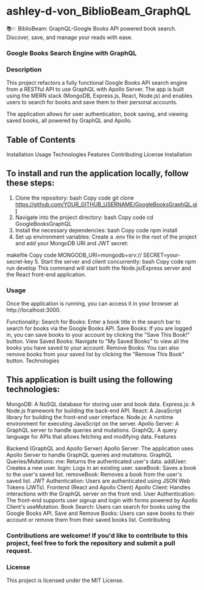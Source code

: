 # ashley-d-von_BiblioBeam_GraphQL
📚✨ BiblioBeam: GraphQL-Google Books API powered book search. Discover, save, and manage your reads with ease.
### Google Books Search Engine with GraphQL

### Description

This project refactors a fully functional Google Books API search engine from a RESTful API to use GraphQL with Apollo Server. The app is built using the MERN stack (MongoDB, Express.js, React, Node.js) and enables users to search for books and save them to their personal accounts.

The application allows for user authentication, book saving, and viewing saved books, all powered by GraphQL and Apollo.

## Table of Contents

Installation
Usage
Technologies
Features
Contributing
License
Installation

## To install and run the application locally, follow these steps:

1. Clone the repository:
bash
Copy code
git clone https://github.com/YOUR_GITHUB_USERNAME/GoogleBooksGraphQL.git
2. Navigate into the project directory:
bash
Copy code
cd GoogleBooksGraphQL
3. Install the necessary dependencies:
bash
Copy code
npm install
4. Set up environment variables:
Create a .env file in the root of the project and add your MongoDB URI and JWT secret:

makefile
Copy code
MONGODB_URI=mongodb+srv://<your-mongodb-uri>
SECRET=your-secret-key
5. Start the server and client concurrently:
bash
Copy code
npm run develop
This command will start both the Node.js/Express server and the React front-end application.

### Usage

Once the application is running, you can access it in your browser at http://localhost:3000.

Functionality:
Search for Books: Enter a book title in the search bar to search for books via the Google Books API.
Save Books: If you are logged in, you can save books to your account by clicking the "Save This Book!" button.
View Saved Books: Navigate to "My Saved Books" to view all the books you have saved to your account.
Remove Books: You can also remove books from your saved list by clicking the "Remove This Book" button.
Technologies

## This application is built using the following technologies:

MongoDB: A NoSQL database for storing user and book data.
Express.js: A Node.js framework for building the back-end API.
React: A JavaScript library for building the front-end user interface.
Node.js: A runtime environment for executing JavaScript on the server.
Apollo Server: A GraphQL server to handle queries and mutations.
GraphQL: A query language for APIs that allows fetching and modifying data.
Features

Backend (GraphQL and Apollo Server)
Apollo Server: The application uses Apollo Server to handle GraphQL queries and mutations.
GraphQL Queries/Mutations:
me: Returns the authenticated user's data.
addUser: Creates a new user.
login: Logs in an existing user.
saveBook: Saves a book to the user's saved list.
removeBook: Removes a book from the user's saved list.
JWT Authentication: Users are authenticated using JSON Web Tokens (JWTs).
Frontend (React and Apollo Client)
Apollo Client: Handles interactions with the GraphQL server on the front end.
User Authentication: The front-end supports user signup and login with forms powered by Apollo Client's useMutation.
Book Search: Users can search for books using the Google Books API.
Save and Remove Books: Users can save books to their account or remove them from their saved books list.
Contributing

### Contributions are welcome! If you'd like to contribute to this project, feel free to fork the repository and submit a pull request.

### License

This project is licensed under the MIT License.

